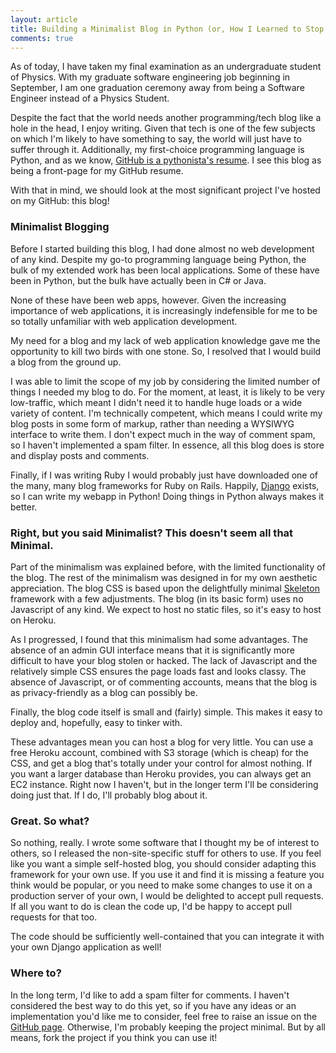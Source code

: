 ```yaml
---
layout: article
title: Building a Minimalist Blog in Python (or, How I Learned to Stop Worrying and Love Web Development).
comments: true
---
```


As of today, I have taken my final examination as an undergraduate student of
Physics. With my graduate software engineering job beginning in September, I
am one graduation ceremony away from being a Software Engineer instead of a
Physics Student.

Despite the fact that the world needs another programming/tech blog like a
hole in the head, I enjoy writing. Given that tech is one of the few subjects
on which I'm likely to have something to say, the world will just have to
suffer through it. Additionally, my first-choice programming language is
Python, and as we know, [GitHub is a pythonista's resume](http://pydanny.blogspot.co.uk/2011/08/github-is-my-resume.html).
I see this blog as being a front-page for my GitHub resume.

With that in mind, we should look at the most significant project I've hosted
on my GitHub: this blog!

### Minimalist Blogging

Before I started building this blog, I had done almost no web development of
any kind. Despite my go-to programming language being Python, the bulk of my
extended work has been local applications. Some of these have been in Python,
but the bulk have actually been in C# or Java.

None of these have been web apps, however. Given the increasing importance of
web applications, it is increasingly indefensible for me to be so totally
unfamiliar with web application development.

My need for a blog and my lack of web application knowledge gave me the
opportunity to kill two birds with one stone. So, I resolved that I would
build a blog from the ground up.

I was able to limit the scope of my job by considering the limited number of
things I needed my blog to do. For the moment, at least, it is likely to be
very low-traffic, which meant I didn't need it to handle huge loads or a wide
variety of content. I'm technically competent, which means I could write my
blog posts in some form of markup, rather than needing a WYSIWYG interface to
write them. I don't expect much in the way of comment spam, so I haven't
implemented a spam filter. In essence, all this blog does is store and display
posts and comments.

Finally, if I was writing Ruby I would probably just have downloaded one of
the many, many blog frameworks for Ruby on Rails. Happily,
[Django](https://www.djangoproject.com/) exists, so I can write my webapp in
Python! Doing things in Python always makes it better.

### Right, but you said Minimalist? This doesn't seem all that Minimal.

Part of the minimalism was explained before, with the limited functionality
of the blog. The rest of the minimalism was designed in for my own aesthetic
appreciation. The blog CSS is based upon the delightfully minimal
[Skeleton](http://www.getskeleton.com/) framework with a few adjustments. The
blog (in its basic form) uses no Javascript of any kind. We expect to host no
static files, so it's easy to host on Heroku.

As I progressed, I found that this minimalism had some advantages. The absence
of an admin GUI interface means that it is significantly more difficult to
have your blog stolen or hacked. The lack of Javascript and the relatively
simple CSS ensures the page loads fast and looks classy. The absence of
Javascript, or of commenting accounts, means that the blog is as
privacy-friendly as a blog can possibly be.

Finally, the blog code itself is small and (fairly) simple. This makes it
easy to deploy and, hopefully, easy to tinker with.

These advantages mean you can host a blog for very little. You can use a free
Heroku account, combined with S3 storage (which is cheap) for the CSS, and get
a blog that's totally under your control for almost nothing. If you want a
larger database than Heroku provides, you can always get an EC2 instance.
Right now I haven't, but in the longer term I'll be considering doing just
that. If I do, I'll probably blog about it.

### Great. So what?

So nothing, really. I wrote some software that I thought my be of interest to
others, so I released the non-site-specific stuff for others to use. If you
feel like you want a simple self-hosted blog, you should consider adapting
this framework for your own use. If you use it and find it is missing a
feature you think would be popular, or you need to make some changes to use it
on a production server of your own, I would be delighted to accept pull
requests. If all you want to do is clean the code up, I'd be happy to accept
pull requests for that too.

The code should be sufficiently well-contained that you can integrate it with
your own Django application as well!

### Where to?

In the long term, I'd like to add a spam filter for comments. I haven't
considered the best way to do this yet, so if you have any ideas or an
implementation you'd like me to consider, feel free to raise an issue on the
[GitHub page](https://github.com/Lukasa/minimalog). Otherwise, I'm probably
keeping the project minimal. But by all means, fork the project if you think
you can use it!

